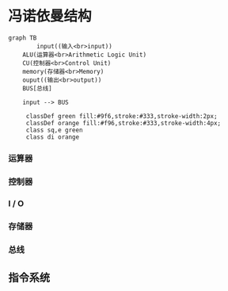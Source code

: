 # 冯诺依曼结构

```mermaid
graph TB
		input((输入<br>input))
    ALU(运算器<br>Arithmetic Logic Unit)
    CU(控制器<br>Control Unit)
    memory(存储器<br>Memory)
    ouput((输出<br>output))
    BUS[总线]
    
    input --> BUS

     classDef green fill:#9f6,stroke:#333,stroke-width:2px;
     classDef orange fill:#f96,stroke:#333,stroke-width:4px;
     class sq,e green
     class di orange
```



### 运算器

### 控制器

### I / O

### 存储器

### 总线

## 指令系统

